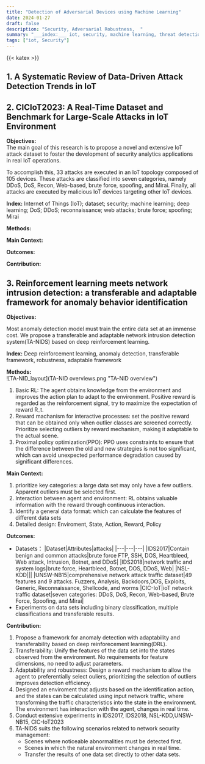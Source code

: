 ```yaml
---
title: "Detection of Adversarial Devices using Machine Learning"
date: 2024-01-27
draft: false
description: "Security, Adversarial Robustness,  "
summary: "___index:___ iot, security, machine learning, threat detection "
tags: ["iot, Security"]
---
```

{{< katex >}}

## 1. A Systematic Review of Data-Driven Attack Detection Trends in IoT

## 2. CICIoT2023: A Real-Time Dataset and Benchmark for Large-Scale Attacks in IoT Environment
**Objectives:**  
The main goal of this research is to propose a novel and extensive IoT attack dataset to foster the development of security analytics applications in real IoT operations. 

To accomplish this, 33 attacks are executed in an IoT topology composed of 105 devices. These attacks are classified into
seven categories, namely DDoS, DoS, Recon, Web-based, brute force, spoofing, and Mirai. Finally, all attacks are executed by malicious IoT devices targeting other IoT devices.  

__Index:__  Internet of Things (IoT); dataset; security; machine learning; deep learning; DoS; DDoS; reconnaissance; web attacks; brute force; spoofing; Mirai

**Methods:**   

**Main Context:**

**Outcomes:**

**Contribution:**


## 3. Reinforcement learning meets network intrusion detection: a transferable and adaptable framework for anomaly behavior identification
**Objectives:**

Most anomaly detection model must train the entire data set at an immense cost. We propose a transferable and adaptable network intrusion detection system(TA-NIDS) based on deep reinforcement learning.

__Index:__ Deep reinforcement learning, anomaly detection, transferable framework, robustness, adaptable framework

**Methods:**   
![TA-NID_layout](TA-NID overviews.png "TA-NID overview")
1. Basic RL: The agent obtains knowledge from the environment and improves the action plan to adapt to the environment. Positive reward is regarded as the reinforcement signal, try to maximize the expectation of reward R_t. 
2. Reward machanism for interactive processes: set the positive reward that can be obtained only when outlier classes are screened correctly. Prioritize selecting outliers by reward mechanism, making it adaptable to the actual scene.
3. Proximal policy optimization(PPO): PPO uses constraints to ensure that the difference between the old and new strategies is not too significant, which can avoid unexpected performance degradation caused by significant differences.

**Main Context:**
1. prioritize key categories: a large data set may only have a few outliers. Apparent outliers must be selected first.
2. Interaction between agent and environment: RL obtains valuable information with the reward through continuous interaction.
3. Identify a general data format: which can calculate the features of different data sets
4. Detailed design: Enviroment, State, Action, Reward, Policy

**Outcomes:**
- Datasets：
|Dataset|Attributes|attacks|
|---|---|---|
|IDS2017|Contain benign and common attacks|brute force FTP, SSH, DOS, Heartbleed, Web attack, Intrusion, Botnet, and DDoS|
|IDS2018|network traffic and system logs|brute force, Heartbleed, Botnet, DOS, DDoS, Web|
|NSL-KDD|||
|UNSW-NB15|comprehensive network attack traffic dataset|49 features and 9 attacks. Fuzzers, Analysis, Backdoors,DOS, Exploits, Generic, Reconnaissance, Shellcode, and worms
|CIC-IoT|ioT network traffic dataset|seven categories: DDoS, DoS, Recon, Web-based, Brute Force, Spoofing, and Mirai|
- Experiments on data sets including binary classification, multiple classifications and transferable results.

**Contribution:**
1. Propose a framework for anomaly detection with adaptability and transferability based on deep reinforecement learning(DRL).
2. Transferability: Unify the features of the data set into the states observed from the environment. No requirements for feature dimensions, no need to adjust parameters.
3. Adaptability and robustness: Design a reward mechanism to allow the agent to preferentially select ouliers, prioritizing the selection of outliers improves detection efficiency. 
4. Designed an enviroment that adjusts based on the identification action, and the states can be calculated using input network traffic, where transforming the traffic characteristics into the state in the environment. The environment has interaction with the agent, changes in real time.
5. Conduct extensive experiments in IDS2017, IDS2018, NSL-KDD,UNSW-NB15, CIC-IoT2023
6. TA-NIDS suits the following scenarios related to network security management: 
    - Scenes where noticeable abnormalities must be detected first. 
    - Scenes in which the natural environment changes in real time. 
    - Transfer the results of one data set directly to other data sets.
